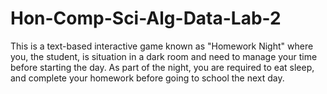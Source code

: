 # Hon-Comp-Sci-Alg-Data-Lab-2
This is a text-based interactive game known as "Homework Night" where you, the student, is situation in a dark room and need to manage your time before starting the day. As part of the night, you are required to eat sleep, and complete your homework before going to school the next day. 
